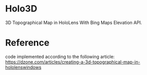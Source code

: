 # Holo3D
3D Topographical Map in HoloLens With Bing Maps Elevation API.

# Reference

code implemented according to the following article: https://dzone.com/articles/creating-a-3d-topographical-map-in-hololenswindows
